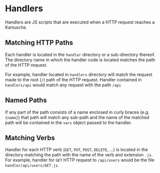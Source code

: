 # Handlers

Handlers are JS scripts that are executed when a HTTP request reaches a Kartusche.

## Matching HTTP Paths
Each handler is located in the `handler` directory or a sub-directory thereof.
The directory name in which the handler code is located matches the path of the HTTP request.

For example, handler located in `handlers` directory will match the request made to the root (`/`) path of the HTTP request.
Handler contained in `handlers/api` would match any request with the path `/api`

## Named Paths
If any part of the path consists of a name enclosed in curly braces (e.g. `{name}`) that path will match any sub-path and the name of the matched path will be contained in the `vars` object passed to the handler.

## Matching Verbs
Handler for each HTTP verb (`GET`, `PUT`, `POST`, `DELETE`, ...) is located in the directory matching the path with the name of the verb and extension `.js`.
For example, handler for `GET` HTTP request to `/api/users` would be the file `handler/api/users/GET.js`.

